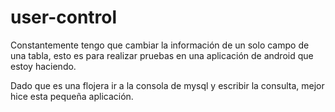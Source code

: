 user-control
============

Constantemente tengo que cambiar la información de un solo campo de una tabla,
esto es para realizar pruebas en una aplicación de android que estoy haciendo.

Dado que es una flojera ir a la consola de mysql y escribir la consulta,
mejor hice esta pequeña aplicación.
